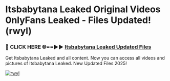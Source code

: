 # Itsbabytana Leaked Original Videos 0nlyFans Leaked - Files Updated! (rwyl)

<h3>🔴 CLICK HERE 🌐==►► <a href="https://tinyurl.com/ehrbuxhb" rel="nofollow">Itsbabytana Leaked Updated Files</a></h3>

Get Itsbabytana Leaked and all content. Now you can access all videos and pictures of Itsbabytana Leaked. New Updated Files 2025!

[![rwyl](https://i.imgur.com/lVYEuWS.gif)](https://tinyurl.com/ehrbuxhb)
